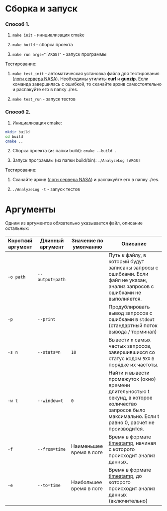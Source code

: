 # Сборка и запуск

### Способ 1.


1. `make init` - инициализация cmake

2. `make build` - сборка проекта

3. `make run args="[ARGS]"` - запуск программы

Тестирование:

1. `make test_init` - автоматическая установка файла для тестирования ([логи сервера NASA](https://drive.google.com/file/d/1jjzMocc0Rn9TqkK_51Oo93Fy78KYnm2i/view)). Необходимы утилиты **curl** и **gunzip**. Если команда завершилась с ошибкой, то скачайте архив самостоятельно и распакуйте его в папку ./res.

2. `make test_run` - запуск тестов

### Способ 2.

1. Инициализация cmake:
```sh
mkdir build
cd build
cmake ..
```

2. Сборка проекта (из папки build): `cmake --build .`

3. Запуск программы (из папки build/bin): `./AnalyzeLog [ARGS]`

Тестирование:

1. Скачайте архив ([логи сервера NASA](https://drive.google.com/file/d/1jjzMocc0Rn9TqkK_51Oo93Fy78KYnm2i/view)) и распакуйте его в папку ./res.

2. `./AnalyzeLog -t` - запуск тестов

# Аргументы
Одним из аргументов обязательно указывается файл, описание остальных:

| Короткий аргумент | Длинный аргумент  | Значение по умолчанию   | Описание |
|-------------------|-------------------|-------------------------|----------|
| `-o path`         | `--output=path`   |                         | Путь к файлу, в который будут записаны запросы с ошибками. Если файл не указан, анализ запросов с ошибками не выполняется. |
| `-p`              | `--print`         |                         | Продублировать вывод запросов с ошибками в `stdout` (стандартный поток вывода / терминал) |
| `-s n`            | `--stats=n`       | `10`                    | Вывести `n` самых частых запросов, завершившихся со статус кодом `5XX` в порядке их частоты. |
| `-w t`            | `--window=t`      | `0`                     | Найти и вывести промежуток (окно) времени длительностью t секунд, в которое количество запросов было максимально. Eсли t равно 0, расчет не производится. |
| `-f`              | `--from=time`     | Наименьшее время в логе | Время в формате [timestamp](https://www.unixtimestamp.com), начиная с которого происходит анализ данных. |
| `-е`              | `--to=time`       | Наибольшее время в логе | Время в формате [timestamp](https://www.unixtimestamp.com), до которого происходит анализ данных (включительно) |